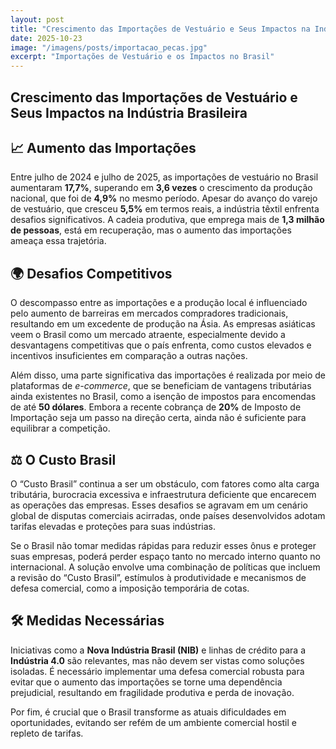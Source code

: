 ```yaml
---
layout: post
title: "Crescimento das Importações de Vestuário e Seus Impactos na Indústria Brasileira"
date: 2025-10-23
image: "/imagens/posts/importacao_pecas.jpg"
excerpt: "Importações de Vestuário e os Impactos no Brasil"
---
```


<section class="post-conteudo">
  <h1>Crescimento das Importações de Vestuário e Seus Impactos na Indústria Brasileira</h1>

  <h2>📈 Aumento das Importações</h2>
  <p>
    Entre julho de 2024 e julho de 2025, as importações de vestuário no Brasil aumentaram <strong>17,7%</strong>,
    superando em <strong>3,6 vezes</strong> o crescimento da produção nacional, que foi de <strong>4,9%</strong>
    no mesmo período. Apesar do avanço do varejo de vestuário, que cresceu <strong>5,5%</strong> em termos reais,
    a indústria têxtil enfrenta desafios significativos. A cadeia produtiva, que emprega mais de
    <strong>1,3 milhão de pessoas</strong>, está em recuperação, mas o aumento das importações ameaça essa trajetória.
  </p>

  <h2>🌍 Desafios Competitivos</h2>
  <p>
    O descompasso entre as importações e a produção local é influenciado pelo aumento de barreiras em mercados
    compradores tradicionais, resultando em um excedente de produção na Ásia. As empresas asiáticas veem o Brasil
    como um mercado atraente, especialmente devido a desvantagens competitivas que o país enfrenta, como custos
    elevados e incentivos insuficientes em comparação a outras nações.
  </p>
  <p>
    Além disso, uma parte significativa das importações é realizada por meio de plataformas de
    <em>e-commerce</em>, que se beneficiam de vantagens tributárias ainda existentes no Brasil, como a isenção
    de impostos para encomendas de até <strong>50 dólares</strong>. Embora a recente cobrança de
    <strong>20%</strong> de Imposto de Importação seja um passo na direção certa, ainda não é suficiente para
    equilibrar a competição.
  </p>

  <h2>⚖️ O Custo Brasil</h2>
  <p>
    O “Custo Brasil” continua a ser um obstáculo, com fatores como alta carga tributária, burocracia excessiva e
    infraestrutura deficiente que encarecem as operações das empresas. Esses desafios se agravam em um cenário global
    de disputas comerciais acirradas, onde países desenvolvidos adotam tarifas elevadas e proteções para suas
    indústrias.
  </p>
  <p>
    Se o Brasil não tomar medidas rápidas para reduzir esses ônus e proteger suas empresas, poderá perder espaço tanto
    no mercado interno quanto no internacional. A solução envolve uma combinação de políticas que incluem a revisão do
    “Custo Brasil”, estímulos à produtividade e mecanismos de defesa comercial, como a imposição temporária de cotas.
  </p>

  <h2>🛠️ Medidas Necessárias</h2>
  <p>
    Iniciativas como a <strong>Nova Indústria Brasil (NIB)</strong> e linhas de crédito para a
    <strong>Indústria 4.0</strong> são relevantes, mas não devem ser vistas como soluções isoladas. É necessário
    implementar uma defesa comercial robusta para evitar que o aumento das importações se torne uma dependência
    prejudicial, resultando em fragilidade produtiva e perda de inovação.
  </p>
  <p>
    Por fim, é crucial que o Brasil transforme as atuais dificuldades em oportunidades, evitando ser refém de um
    ambiente comercial hostil e repleto de tarifas.
  </p>
</section>